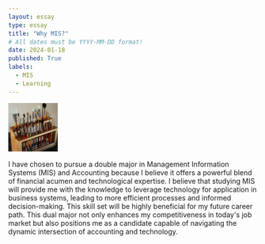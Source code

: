 ```yaml
---
layout: essay
type: essay
title: "Why MIS?"
# All dates must be YYYY-MM-DD format!
date: 2024-01-18
published: True
labels:
  - MIS
  - Learning
---
```


<img width="100px" class="rounded float-start pe-4" src="../img/igniting/paintbrushes.jpg">

I have chosen to pursue a double major in Management Information Systems (MIS) and Accounting because I believe it offers a powerful blend of financial acumen and technological expertise.
I believe that studying MIS will provide me with the knowledge to leverage technology for application in business systems, leading to more efficient processes and informed decision-making. This skill set will be highly beneficial for my future career path.
This dual major not only enhances my competitiveness in today's job market but also positions me as a candidate capable of navigating the dynamic intersection of accounting and technology.
